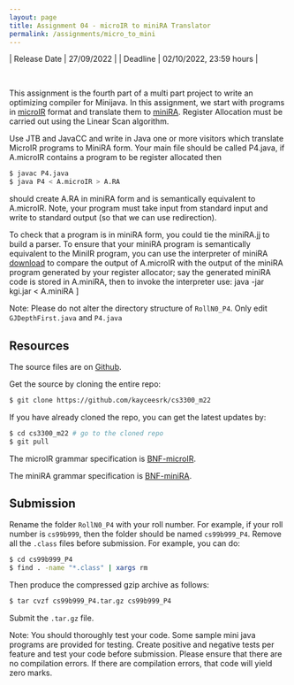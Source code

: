 ```yaml
---
layout: page
title: Assignment 04 - microIR to miniRA Translator
permalink: /assignments/micro_to_mini
---
```


| Release Date | 27/09/2022 |
| Deadline     | 02/10/2022, 23:59 hours |

<br/>

This assignment is the fourth part of a multi part project to 
write an optimizing compiler for Minijava. In this assignment, 
we start with programs in 
[microIR](https://github.com/kayceesrk/cs3300_m22/tree/main/assets) 
format and translate them to 
[miniRA](https://github.com/kayceesrk/cs3300_m22/tree/main/assets). 
Register Allocation must be carried out using the Linear Scan algorithm. 

Use JTB and JavaCC and write in Java one or more visitors which 
translate MicroIR programs to MiniRA form. 
Your main file should be called P4.java, 
if A.microIR contains a program to be register allocated then

```bash
$ javac P4.java
$ java P4 < A.microIR > A.RA
```

should create A.RA in miniRA form and is semantically equivalent to A.microIR. 
Note, your program must take input from standard input 
and write to standard output (so that we can use redirection).

To check that a program is in miniRA form, you could tie the miniRA.jj to build a parser. 
To ensure that your miniRA program is semantically equivalent to the MiniIR program, 
you can use the interpreter of miniRA [download](https://drive.google.com/file/d/1RJaJ66yK5God_6n69rpNNiJOPCLh4YQb/view)
to compare the output of A.microIR with the output of the 
miniRA program generated by your register allocator; 
say the generated miniRA code is stored in A.miniRA, 
then to invoke the interpreter use: java -jar kgi.jar < A.miniRA ]


Note: Please do not alter the directory structure of `RollN0_P4`. 
Only edit `GJDepthFirst.java` and `P4.java`
## Resources

The source files are on
[Github](https://github.com/kayceesrk/cs3300_m22/tree/main/assignments/04_micro_to_miniRA).

Get the source by cloning the entire repo:

```bash
$ git clone https://github.com/kayceesrk/cs3300_m22
```

If you have already cloned the repo, you can get the latest updates by:

```bash
$ cd cs3300_m22 # go to the cloned repo
$ git pull
```

The microIR grammar specification is 
[BNF-microIR](https://github.com/kayceesrk/cs3300_m22/tree/main/assets).

The miniRA grammar specification is 
[BNF-miniRA](https://github.com/kayceesrk/cs3300_m22/tree/main/assets).


## Submission

Rename the folder `RollN0_P4` with your roll number. For example, if your roll
number is `cs99b999`, then the folder should be named `cs99b999_P4`. Remove all
the `.class` files before submission. For example, you can do:

```bash
$ cd cs99b999_P4
$ find . -name "*.class" | xargs rm
```

Then produce the compressed gzip archive as follows:

```bash
$ tar cvzf cs99b999_P4.tar.gz cs99b999_P4
```

Submit the `.tar.gz` file. 

Note: You should thoroughly test your code. Some sample mini java programs are provided for testing. Create positive and negative tests per feature and test your code before submission. Please ensure that there are no compilation errors. If there are compilation errors, that code will yield zero marks.
